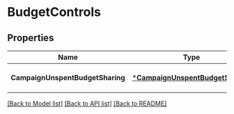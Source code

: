 # BudgetControls

## Properties
Name | Type | Description | Notes
------------ | ------------- | ------------- | -------------
**CampaignUnspentBudgetSharing** | [***CampaignUnspentBudgetSharing**](CampaignUnspentBudgetSharing.md) |  | [optional] [default to null]

[[Back to Model list]](../README.md#documentation-for-models) [[Back to API list]](../README.md#documentation-for-api-endpoints) [[Back to README]](../README.md)

